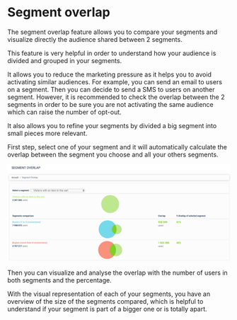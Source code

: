 # Segment overlap


The segment overlap feature allows you to compare your segments and visualize directly the audience shared between 2 segments.

This feature is very helpful in order to understand how your audience is divided and grouped in your segments.

It allows you to reduce the marketing pressure as it helps you to avoid activating similar audiences. For example, you can send an email to users on a segment. Then you can decide to send a SMS to users on another segment. However, it is recommended to check the overlap between the 2 segments in order to be sure you are not activating the same audience which can raise the number of opt-out.

It also allows you to refine your segments by divided a big segment into small pieces more relevant.

First step, select one of your segment and it will automatically calculate the overlap between the segment you choose and all your others segments.

![](<../../../.gitbook/assets/image (2).png>)

Then you can visualize and analyse the overlap with the number of users in both segments and the percentage.

With the visual representation of each of your segments, you have an overview of the size of the segments compared, which is helpful to understand if your segment is part of a bigger one or is totally apart.
